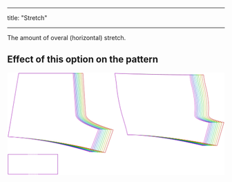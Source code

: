 - - -
title: "Stretch"
- - -

The amount of overal (horizontal) stretch.

## Effect of this option on the pattern

![This image shows the effect of this option by superimposing several variants that have a different value for this option](shin_stretch_sample.svg "Effect of this option on the pattern")
